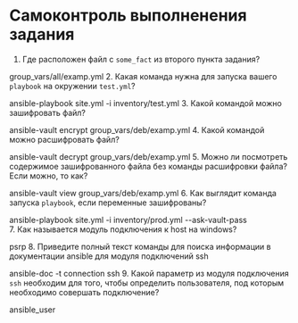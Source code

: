 # Самоконтроль выполненения задания

1. Где расположен файл с `some_fact` из второго пункта задания?

  group_vars/all/examp.yml
2. Какая команда нужна для запуска вашего `playbook` на окружении `test.yml`?

  ansible-playbook site.yml -i inventory/test.yml
3. Какой командой можно зашифровать файл?

  ansible-vault encrypt group_vars/deb/examp.yml
4. Какой командой можно расшифровать файл?

  ansible-vault decrypt group_vars/deb/examp.yml
5. Можно ли посмотреть содержимое зашифрованного файла без команды расшифровки файла? Если можно, то как?

  ansible-vault view group_vars/deb/examp.yml
6. Как выглядит команда запуска `playbook`, если переменные зашифрованы?

  ansible-playbook site.yml -i inventory/prod.yml  --ask-vault-pass  
7. Как называется модуль подключения к host на windows?

  psrp
8. Приведите полный текст команды для поиска информации в документации ansible для модуля подключений ssh

  ansible-doc -t connection ssh
9. Какой параметр из модуля подключения `ssh` необходим для того, чтобы определить пользователя, под которым необходимо совершать подключение?

  ansible_user
